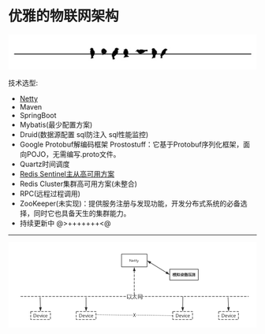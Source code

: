 <h1>优雅的物联网架构</h1>
<p align="center"><img src ="document/horizon.PNG" alt="fengexian" /></p>
<p>技术选型:</p>

- [Netty](https://github.com/netty/netty)
- Maven
- SpringBoot
- Mybatis(最少配置方案)
- Druid(数据源配置 sql防注入 sql性能监控)
- Google Protobuf解编码框架 Prostostuff：它基于Protobuf序列化框架，面向POJO，无需编写.proto文件。
- Quartz时间调度
- [Redis Sentinel主从高可用方案](how-deploy-redis_sentinel(window)/README.md)
- Redis Cluster集群高可用方案(未整合)
- RPC(远程过程调用)
- ZooKeeper(未实现)：提供服务注册与发现功能，开发分布式系统的必备选择，同时它也具备天生的集群能力。
- 持续更新中 @>+++++++<@
<hr/>
<p align="center"><img src ="document/项目主框架.png" alt="horizon" /></p>